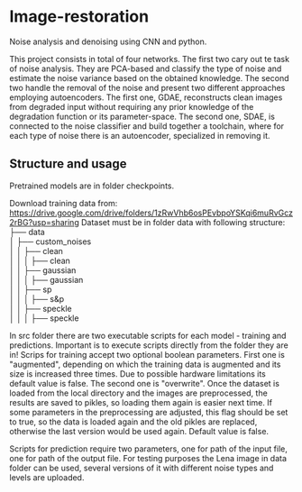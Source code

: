 # Image-restoration
Noise analysis and denoising using CNN and python.

This project consists in total of four networks. The first two cary out te task of noise analysis. They are PCA-based and classify the type of noise and estimate the noise variance based on the obtained knowledge. The second two handle the removal of the noise and present two different approaches employing autoencoders. The first one, GDAE, reconstructs clean images from degraded input without requiring any prior knowledge of the degradation function or its parameter-space. The second one, SDAE, is connected to the noise classifier and build together a toolchain, where for each type of noise there is an autoencoder, specialized in removing it.

## Structure and usage
Pretrained models are in folder checkpoints.

Download training data from: https://drive.google.com/drive/folders/1zRwVhb6osPEvbpoYSKqi6muRvGcz2rBG?usp=sharing
Dataset must be in folder data with following structure: \
├── data \
│   ├── custom_noises \
│   │   ├── clean \
│   │   │   ├── clean \
│   │   ├── gaussian \
│   │   │   ├── gaussian \
│   │   ├── sp \
│   │   │   ├── s&p \
│   │   ├── speckle \
│   │   │   ├── speckle 


In src folder there are two executable scripts for each model - training and predictions. Important is to execute scripts directly from the folder they are in! 
Scrips for training accept two optional boolean parameters. First one is "augmented", depending on which the training data is augmented and its size is increased three times. Due to possible hardware limitations its default value is false. The second one is "overwrite". Once the dataset is loaded from the local directory and the images are preprocessed, the results are saved to pikles, so loading them again is easier next time. If some parameters in the preprocessing are adjusted, this flag should be set to true, so the data is loaded again and the old pikles are replaced, otherwise the last version would be used again. Default value is false.

Scripts for prediction require two parameters, one for path of the input file, one for path of the output file. For testing purposes the Lena image in data folder can be used, several versions of it with different noise types and levels are uploaded. 




